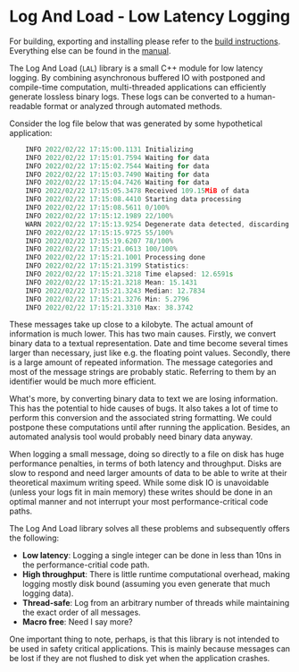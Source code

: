 # Log And Load - Low Latency Logging

For building, exporting and installing please refer to the [build instructions](build_instructions.md). Everything else
can be found in the [manual](https://github.com/TimZoet/LogAndLoad-manual).

The Log And Load (`LAL`) library is a small C++ module for low latency logging. By combining asynchronous buffered
IO with postponed and compile-time computation, multi-threaded applications can efficiently generate lossless binary
logs. These logs can be converted to a human-readable format or analyzed through automated methods.

Consider the log file below that was generated by some hypothetical application:

```cpp
    INFO 2022/02/22 17:15:00.1131 Initializing
    INFO 2022/02/22 17:15:01.7594 Waiting for data
    INFO 2022/02/22 17:15:02.7544 Waiting for data
    INFO 2022/02/22 17:15:03.7490 Waiting for data
    INFO 2022/02/22 17:15:04.7426 Waiting for data
    INFO 2022/02/22 17:15:05.3478 Received 109.15MiB of data
    INFO 2022/02/22 17:15:08.4410 Starting data processing
    INFO 2022/02/22 17:15:08.5611 0/100%
    INFO 2022/02/22 17:15:12.1989 22/100%
    WARN 2022/02/22 17:15:13.9254 Degenerate data detected, discarding 124 elements
    INFO 2022/02/22 17:15:15.9725 55/100%
    INFO 2022/02/22 17:15:19.6207 78/100%
    INFO 2022/02/22 17:15:21.0613 100/100%
    INFO 2022/02/22 17:15:21.1001 Processing done
    INFO 2022/02/22 17:15:21.3199 Statistics:
    INFO 2022/02/22 17:15:21.3218 Time elapsed: 12.6591s
    INFO 2022/02/22 17:15:21.3218 Mean: 15.1431
    INFO 2022/02/22 17:15:21.3243 Median: 12.7834
    INFO 2022/02/22 17:15:21.3276 Min: 5.2796
    INFO 2022/02/22 17:15:21.3310 Max: 38.3742
```

These messages take up close to a kilobyte. The actual amount of information is much lower. This has two main causes.
Firstly, we convert binary data to a textual representation. Date and time become several times larger than necessary,
just like e.g. the floating point values. Secondly, there is a large amount of repeated information. The message
categories and most of the message strings are probably static. Referring to them by an identifier would be much more
efficient.

What's more, by converting binary data to text we are losing information. This has the potential to hide causes of bugs.
It also takes a lot of time to perform this conversion and the associated string formatting. We could postpone these
computations until after running the application. Besides, an automated analysis tool would probably need binary data
anyway. 

When logging a small message, doing so directly to a file on disk has huge performance penalties, in terms of both
latency and throughput. Disks are slow to respond and need larger amounts of data to be able to write at their
theoretical maximum writing speed. While some disk IO is unavoidable (unless your logs fit in main memory) these writes
should be done in an optimal manner and not interrupt your most performance-critical code paths.

The Log And Load library solves all these problems and subsequently offers the following:

* **Low latency**: Logging a single integer can be done in less than 10ns in the performance-critial code path.
* **High throughput**: There is little runtime computational overhead, making logging mostly disk bound (assuming you
  even generate that much logging data).
* **Thread-safe**: Log from an arbitrary number of threads while maintaining the exact order of all messages.
* **Macro free**: Need I say more?

One important thing to note, perhaps, is that this library is not intended to be used in safety critical applications.
This is mainly because messages can be lost if they are not flushed to disk yet when the application crashes.
